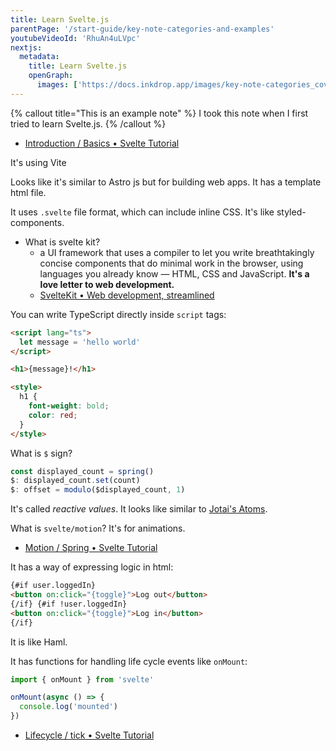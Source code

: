 ```yaml
---
title: Learn Svelte.js
parentPage: '/start-guide/key-note-categories-and-examples'
youtubeVideoId: 'RhuAn4uLVpc'
nextjs:
  metadata:
    title: Learn Svelte.js
    openGraph:
      images: ['https://docs.inkdrop.app/images/key-note-categories_cover.png']
---
```


{% callout title="This is an example note" %}
I took this note when I first tried to learn Svelte.js.
{% /callout %}

- [Introduction / Basics • Svelte Tutorial](https://svelte.dev/tutorial/basics)

It's using Vite

Looks like it's similar to Astro js but for building web apps.
It has a template html file.

It uses `.svelte` file format, which can include inline CSS.
It's like styled-components.

- What is svelte kit?
  - a UI framework that uses a compiler to let you write breathtakingly concise components that do minimal work in the browser, using languages you already know — HTML, CSS and JavaScript. **It's a love letter to web development.**
  - [SvelteKit • Web development, streamlined](https://kit.svelte.dev/)

You can write TypeScript directly inside `script` tags:

```html
<script lang="ts">
  let message = 'hello world'
</script>

<h1>{message}!</h1>

<style>
  h1 {
    font-weight: bold;
    color: red;
  }
</style>
```

What is `$` sign?

```js
const displayed_count = spring()
$: displayed_count.set(count)
$: offset = modulo($displayed_count, 1)
```

It's called _reactive values_.
It looks like similar to [Jotai's Atoms](https://jotai.org/).

What is `svelte/motion`?
It's for animations.

- [Motion / Spring • Svelte Tutorial](https://svelte.dev/tutorial/spring)

It has a way of expressing logic in html:

```html
{#if user.loggedIn}
<button on:click="{toggle}">Log out</button>
{/if} {#if !user.loggedIn}
<button on:click="{toggle}">Log in</button>
{/if}
```

It is like Haml.

It has functions for handling life cycle events like `onMount`:

```js
import { onMount } from 'svelte'

onMount(async () => {
  console.log('mounted')
})
```

- [Lifecycle / tick • Svelte Tutorial](https://svelte.dev/tutorial/tick)

